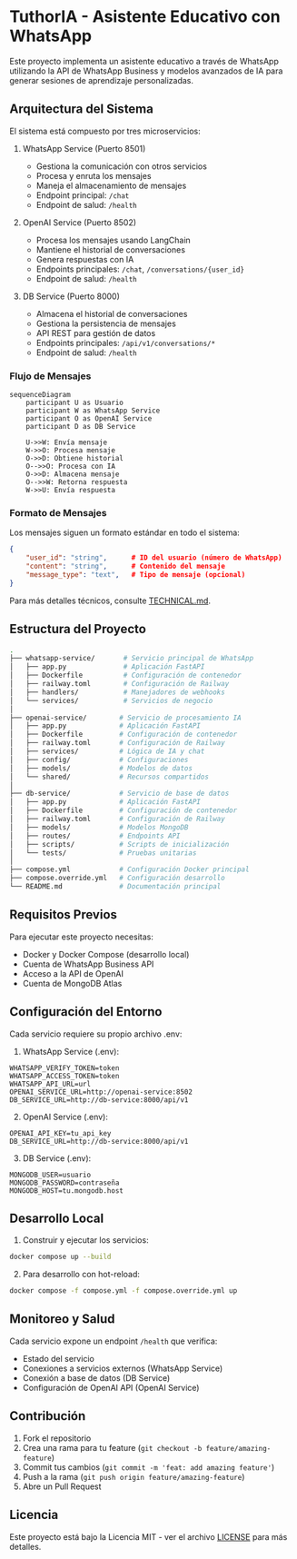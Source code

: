 # TuthorIA - Asistente Educativo con WhatsApp

Este proyecto implementa un asistente educativo a través de WhatsApp utilizando la API de WhatsApp Business y modelos avanzados de IA para generar sesiones de aprendizaje personalizadas.

## Arquitectura del Sistema

El sistema está compuesto por tres microservicios:

1. WhatsApp Service (Puerto 8501)
   - Gestiona la comunicación con otros servicios
   - Procesa y enruta los mensajes
   - Maneja el almacenamiento de mensajes
   - Endpoint principal: `/chat`
   - Endpoint de salud: `/health`

2. OpenAI Service (Puerto 8502)
   - Procesa los mensajes usando LangChain
   - Mantiene el historial de conversaciones
   - Genera respuestas con IA
   - Endpoints principales: `/chat`, `/conversations/{user_id}`
   - Endpoint de salud: `/health`

3. DB Service (Puerto 8000)
   - Almacena el historial de conversaciones
   - Gestiona la persistencia de mensajes
   - API REST para gestión de datos
   - Endpoints principales: `/api/v1/conversations/*`
   - Endpoint de salud: `/health`

### Flujo de Mensajes
```mermaid
sequenceDiagram
    participant U as Usuario
    participant W as WhatsApp Service
    participant O as OpenAI Service
    participant D as DB Service
    
    U->>W: Envía mensaje
    W->>O: Procesa mensaje
    O->>D: Obtiene historial
    O-->>O: Procesa con IA
    O->>D: Almacena mensaje
    O-->>W: Retorna respuesta
    W->>U: Envía respuesta
```

### Formato de Mensajes

Los mensajes siguen un formato estándar en todo el sistema:

```json
{
    "user_id": "string",      # ID del usuario (número de WhatsApp)
    "content": "string",      # Contenido del mensaje
    "message_type": "text",   # Tipo de mensaje (opcional)
}
```

Para más detalles técnicos, consulte [TECHNICAL.md](TECHNICAL.md).

## Estructura del Proyecto

```bash
.
├── whatsapp-service/       # Servicio principal de WhatsApp
│   ├── app.py              # Aplicación FastAPI
│   ├── Dockerfile          # Configuración de contenedor
│   ├── railway.toml        # Configuración de Railway
│   ├── handlers/           # Manejadores de webhooks
│   └── services/           # Servicios de negocio
│
├── openai-service/        # Servicio de procesamiento IA
│   ├── app.py             # Aplicación FastAPI
│   ├── Dockerfile         # Configuración de contenedor
│   ├── railway.toml       # Configuración de Railway
│   ├── services/          # Lógica de IA y chat
│   ├── config/            # Configuraciones
│   ├── models/            # Modelos de datos
│   └── shared/            # Recursos compartidos
│
├── db-service/            # Servicio de base de datos
│   ├── app.py             # Aplicación FastAPI
│   ├── Dockerfile         # Configuración de contenedor
│   ├── railway.toml       # Configuración de Railway
│   ├── models/            # Modelos MongoDB
│   ├── routes/            # Endpoints API
│   ├── scripts/           # Scripts de inicialización
│   └── tests/             # Pruebas unitarias
│
├── compose.yml            # Configuración Docker principal
├── compose.override.yml   # Configuración desarrollo
└── README.md              # Documentación principal
```

## Requisitos Previos

Para ejecutar este proyecto necesitas:

- Docker y Docker Compose (desarrollo local)
- Cuenta de WhatsApp Business API
- Acceso a la API de OpenAI
- Cuenta de MongoDB Atlas

## Configuración del Entorno

Cada servicio requiere su propio archivo .env:

1. WhatsApp Service (.env):
```env
WHATSAPP_VERIFY_TOKEN=token
WHATSAPP_ACCESS_TOKEN=token
WHATSAPP_API_URL=url
OPENAI_SERVICE_URL=http://openai-service:8502
DB_SERVICE_URL=http://db-service:8000/api/v1
```

2. OpenAI Service (.env):
```env
OPENAI_API_KEY=tu_api_key
DB_SERVICE_URL=http://db-service:8000/api/v1
```

3. DB Service (.env):
```env
MONGODB_USER=usuario
MONGODB_PASSWORD=contraseña
MONGODB_HOST=tu.mongodb.host
```

## Desarrollo Local

1. Construir y ejecutar los servicios:
```bash
docker compose up --build
```

2. Para desarrollo con hot-reload:
```bash
docker compose -f compose.yml -f compose.override.yml up
```

## Monitoreo y Salud

Cada servicio expone un endpoint `/health` que verifica:
- Estado del servicio
- Conexiones a servicios externos (WhatsApp Service)
- Conexión a base de datos (DB Service)
- Configuración de OpenAI API (OpenAI Service)

## Contribución

1. Fork el repositorio
2. Crea una rama para tu feature (`git checkout -b feature/amazing-feature`)
3. Commit tus cambios (`git commit -m 'feat: add amazing feature'`)
4. Push a la rama (`git push origin feature/amazing-feature`)
5. Abre un Pull Request

## Licencia

Este proyecto está bajo la Licencia MIT - ver el archivo [LICENSE](LICENSE) para más detalles.
